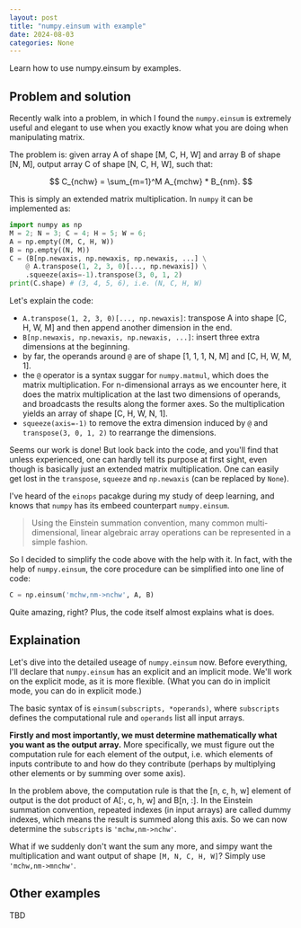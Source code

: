 ```yaml
---
layout: post
title: "numpy.einsum with example"
date: 2024-08-03
categories: None
---
```


Learn how to use numpy.einsum by examples.

## Problem and solution

Recently walk into a problem, in which I found the `numpy.einsum` is extremely useful and elegant to use when you exactly know what you are doing when manipulating matrix.

The problem is: given array A of shape [M, C, H, W] and array B of shape [N, M], output array C of shape [N, C, H, W], such that:

$$ C_{nchw} = \sum_{m=1}^M A_{mchw} * B_{nm}. $$

This is simply an extended matrix multiplication. In `numpy` it can be implemented as:

```python
import numpy as np
M = 2; N = 3; C = 4; H = 5; W = 6;
A = np.empty((M, C, H, W))
B = np.empty((N, M))
C = (B[np.newaxis, np.newaxis, np.newaxis, ...] \
	@ A.transpose(1, 2, 3, 0)[..., np.newaxis]) \
	.squeeze(axis=-1).transpose(3, 0, 1, 2)
print(C.shape) # (3, 4, 5, 6), i.e. (N, C, H, W)
```

Let's explain the code:
- `A.transpose(1, 2, 3, 0)[..., np.newaxis]`: transpose A into shape [C, H, W, M] and then append another dimension in the end.
- `B[np.newaxis, np.newaxis, np.newaxis, ...]`: insert three extra dimensions at the beginning.
- by far, the operands around `@` are of shape [1, 1, 1, N, M] and [C, H, W, M, 1].
- the `@` operator is a syntax suggar for `numpy.matmul`, which does the matrix multiplication. For n-dimensional arrays as we encounter here, it does the matrix multiplication at the last two dimensions of operands, and broadcasts the results along the former axes. So the multiplication yields an array of shape [C, H, W, N, 1].
- `squeeze(axis=-1)` to remove the extra dimension induced by `@` and `transpose(3, 0, 1, 2)` to rearrange the dimensions.

Seems our work is done! But look back into the code, and you'll find that unless experienced, one can hardly tell its purpose at first sight, even though is basically just an extended matrix multiplication.
One can easily get lost in the `transpose`, `squeeze` and `np.newaxis` (can be replaced by `None`).

I've heard of the `einops` pacakge during my study of deep learning, and knows that `numpy` has its embeed counterpart `numpy.einsum`. 
> Using the Einstein summation convention, many common multi-dimensional, linear algebraic array operations can be represented in a simple fashion. 

So I decided to simplify the code above with the help with it. 
In fact, with the help of `numpy.einsum`, the core procedure can be simplified into one line of code:
```python
C = np.einsum('mchw,nm->nchw', A, B)
```
Quite amazing, right? Plus, the code itself almost explains what is does. 

## Explaination
Let's dive into the detailed useage of `numpy.einsum` now. 
Before everything, I'll declare that `numpy.einsum` has an explicit and an implicit mode. We'll work on the explicit mode, as it is more flexible. (What you can do in implicit mode, you can do in explicit mode.)

The basic syntax of is `einsum(subscripts, *operands)`, where `subscripts` defines the computational rule and `operands` list all input arrays.

**Firstly and most importantly, we must determine mathematically what you want as the output array.**
More specifically, we must figure out the computation rule for each element of the output, i.e. which elements of inputs contribute to and how do they contribute (perhaps by multiplying other elements or by summing over some axis).

In the problem above, the computation rule is that the [n, c, h, w] element of output is the dot product of A[:, c, h, w] and B[n, :]. 
In the Einstein summation convention, repeated indexes (in input arrays) are called dummy indexes, which means the result is summed along this axis. 
So we can now determine the `subscripts` is `'mchw,nm->nchw'`.

What if we suddenly don't want the sum any more, and simpy want the multiplication and want output of shape `[M, N, C, H, W]`?
Simply use `'mchw,nm->mnchw'`.

## Other examples
TBD
